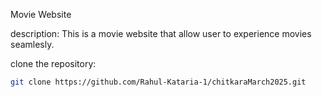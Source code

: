 Movie Website

description:
This is a movie website that allow user to experience movies seamlesly.

clone the repository:
````bash
git clone https://github.com/Rahul-Kataria-1/chitkaraMarch2025.git